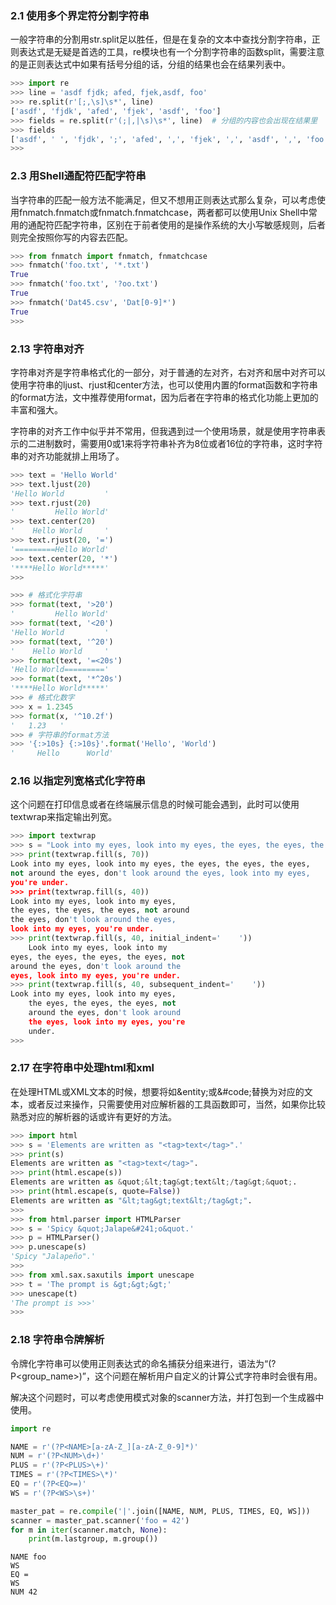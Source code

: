 ### 2.1 使用多个界定符分割字符串

一般字符串的分割用str.split足以胜任，但是在复杂的文本中查找分割字符串，正则表达式是无疑是首选的工具，re模块也有一个分割字符串的函数split，需要注意的是正则表达式中如果有括号分组的话，分组的结果也会在结果列表中。

```py
>>> import re
>>> line = 'asdf fjdk; afed, fjek,asdf, foo'
>>> re.split(r'[;,\s]\s*', line)
['asdf', 'fjdk', 'afed', 'fjek', 'asdf', 'foo']
>>> fields = re.split(r'(;|,|\s)\s*', line)  # 分组的内容也会出现在结果里
>>> fields
['asdf', ' ', 'fjdk', ';', 'afed', ',', 'fjek', ',', 'asdf', ',', 'foo']
>>>
```



### 2.3 用Shell通配符匹配字符串

当字符串的匹配一般方法不能满足，但又不想用正则表达式那么复杂，可以考虑使用fnmatch.fnmatch或fnmatch.fnmatchcase，两者都可以使用Unix Shell中常用的通配符匹配字符串，区别在于前者使用的是操作系统的大小写敏感规则，后者则完全按照你写的内容去匹配。

```py
>>> from fnmatch import fnmatch, fnmatchcase
>>> fnmatch('foo.txt', '*.txt')
True
>>> fnmatch('foo.txt', '?oo.txt')
True
>>> fnmatch('Dat45.csv', 'Dat[0-9]*')
True
>>>
```



### 2.13 字符串对齐

字符串对齐是字符串格式化的一部分，对于普通的左对齐，右对齐和居中对齐可以使用字符串的ljust、rjust和center方法，也可以使用内置的format函数和字符串的format方法，文中推荐使用format，因为后者在字符串的格式化功能上更加的丰富和强大。

字符串的对齐工作中似乎并不常用，但我遇到过一个使用场景，就是使用字符串表示的二进制数时，需要用0或1来将字符串补齐为8位或者16位的字符串，这时字符串的对齐功能就排上用场了。

```py
>>> text = 'Hello World'
>>> text.ljust(20)
'Hello World         '
>>> text.rjust(20)
'         Hello World'
>>> text.center(20)
'    Hello World     '
>>> text.rjust(20, '=')
'=========Hello World'
>>> text.center(20, '*')
'****Hello World*****'
>>>
```

```py
>>> # 格式化字符串
>>> format(text, '>20')
'         Hello World'
>>> format(text, '<20')
'Hello World         '
>>> format(text, '^20')
'    Hello World     '
>>> format(text, '=<20s')
'Hello World========='
>>> format(text, '*^20s')
'****Hello World*****'
>>> # 格式化数字
>>> x = 1.2345
>>> format(x, '^10.2f')
'   1.23   '
>>> # 字符串的format方法
>>> '{:>10s} {:>10s}'.format('Hello', 'World')
'     Hello      World'
```



### 2.16 以指定列宽格式化字符串

这个问题在打印信息或者在终端展示信息的时候可能会遇到，此时可以使用textwrap来指定输出列宽。

```py
>>> import textwrap
>>> s = "Look into my eyes, look into my eyes, the eyes, the eyes, the eyes, not around the eyes, don't look around the eyes, look into my eyes, you're under."
>>> print(textwrap.fill(s, 70))
Look into my eyes, look into my eyes, the eyes, the eyes, the eyes,
not around the eyes, don't look around the eyes, look into my eyes,
you're under.
>>> print(textwrap.fill(s, 40))
Look into my eyes, look into my eyes,
the eyes, the eyes, the eyes, not around
the eyes, don't look around the eyes,
look into my eyes, you're under.
>>> print(textwrap.fill(s, 40, initial_indent='    '))
    Look into my eyes, look into my
eyes, the eyes, the eyes, the eyes, not
around the eyes, don't look around the
eyes, look into my eyes, you're under.
>>> print(textwrap.fill(s, 40, subsequent_indent='    '))
Look into my eyes, look into my eyes,
    the eyes, the eyes, the eyes, not
    around the eyes, don't look around
    the eyes, look into my eyes, you're
    under.
>>>
```



### 2.17 在字符串中处理html和xml

在处理HTML或XML文本的时候，想要将如&entity;或&\#code;替换为对应的文本，或者反过来操作，只需要使用对应解析器的工具函数即可，当然，如果你比较熟悉对应的解析器的话或许有更好的方法。

```py
>>> import html
>>> s = 'Elements are written as "<tag>text</tag>".'
>>> print(s)
Elements are written as "<tag>text</tag>".
>>> print(html.escape(s))
Elements are written as &quot;&lt;tag&gt;text&lt;/tag&gt;&quot;.
>>> print(html.escape(s, quote=False))
Elements are written as "&lt;tag&gt;text&lt;/tag&gt;".
>>> 
>>> from html.parser import HTMLParser
>>> s = 'Spicy &quot;Jalape&#241;o&quot.'
>>> p = HTMLParser()
>>> p.unescape(s)
'Spicy "Jalapeño".'
>>> 
>>> from xml.sax.saxutils import unescape
>>> t = 'The prompt is &gt;&gt;&gt;'
>>> unescape(t)
'The prompt is >>>'
>>>
```



### 2.18 字符串令牌解析

令牌化字符串可以使用正则表达式的命名捕获分组来进行，语法为“\(?P&lt;group\_name&gt;\)”，这个问题在解析用户自定义的计算公式字符串时会很有用。

解决这个问题时，可以考虑使用模式对象的scanner方法，并打包到一个生成器中使用。

```py
import re

NAME = r'(?P<NAME>[a-zA-Z_][a-zA-Z_0-9]*)'
NUM = r'(?P<NUM>\d+)'
PLUS = r'(?P<PLUS>\+)'
TIMES = r'(?P<TIMES>\*)'
EQ = r'(?P<EQ>=)'
WS = r'(?P<WS>\s+)'

master_pat = re.compile('|'.join([NAME, NUM, PLUS, TIMES, EQ, WS]))
scanner = master_pat.scanner('foo = 42')
for m in iter(scanner.match, None):
    print(m.lastgroup, m.group())
```

```
NAME foo
WS  
EQ =
WS  
NUM 42
```



